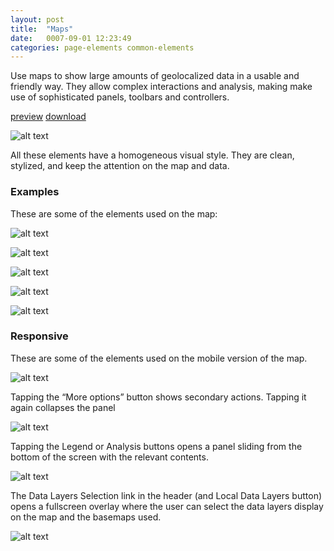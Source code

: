 ```yaml
---
layout: post
title:  "Maps"
date:   0007-09-01 12:23:49
categories: page-elements common-elements
---
```


Use maps to show large amounts of geolocalized data in a usable and friendly way.
They allow complex interactions and analysis, making make use of sophisticated panels,
toolbars and controllers.

<a class="btn btn--preview" target="_blank" href="{{site.url}}gfw-style-guides/downloads/main-templates/map/index.html">preview</a>
<a class="btn btn--download" download="map.zip" href="{{site.url}}gfw-style-guides/downloads/main-templates/map/map.zip">download</a>

![alt text][map]

All these elements have a homogeneous visual style. They are clean, stylized, and keep
the attention on the map and data.

### Examples

These are some of the elements used on the map:

![alt text][layers-panel]

![alt text][infowindow]

![alt text][zoom-toolbar]

![alt text][main-info-panel]

![alt text][timeline]

### Responsive

These are some of the elements used on the mobile version of the map.

![alt text][map-mobile]

Tapping the “More options” button shows secondary actions. Tapping it again collapses the panel

![alt text][map-mobile-options]

Tapping the Legend or Analysis buttons opens a panel sliding from the bottom of the screen with the relevant contents.

![alt text][map-mobile-panel]

The Data Layers Selection link in the header (and Local Data Layers button) opens a fullscreen overlay
where the user can select the data layers display on the map and the basemaps used.

![alt text][map-mobile-layers]


[map]: /gfw-style-guides/images/posts/common-elements/maps/09-01-map.png "map"
[layers-panel]: /gfw-style-guides/images/posts/common-elements/maps/09-02-layers-panel.png "layers panel"
[infowindow]: /gfw-style-guides/images/posts/common-elements/maps/09-03-infowindow.png "infowindow"
[zoom-toolbar]: /gfw-style-guides/images/posts/common-elements/maps/09-04-zoom-toolbar.png "zoom toolbar"
[main-info-panel]: /gfw-style-guides/images/posts/common-elements/maps/09-05-main-info-panel.png "main info panel"
[timeline]: /gfw-style-guides/images/posts/common-elements/maps/09-06-timeline.png "timeline"
[map-mobile]: /gfw-style-guides/images/posts/common-elements/maps/09-07-map-mobile.png "map-mobile"
[map-mobile-options]: /gfw-style-guides/images/posts/common-elements/maps/09-08-map-mobile-options.png "map mobile options"
[map-mobile-panel]: /gfw-style-guides/images/posts/common-elements/maps/09-09-map-mobile-panel.png "map mobile panel"
[map-mobile-layers]: /gfw-style-guides/images/posts/common-elements/maps/09-10-map-mobile-layers.png "map mobile layers"

